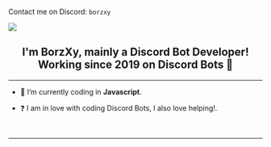 Contact me on Discord: `borzxy`

![](https://discord.c99.nl/widget/theme-3/1129472524166627428.png)

## <div align="center">I'm BorzXy, mainly a Discord Bot Developer! Working since 2019 on Discord Bots 🚀</div>  

***

- 🌱 I’m currently coding in **Javascript**.
  

- ❓  I am in love with coding Discord Bots, I also love helping!.
  
<br/>
  
***

